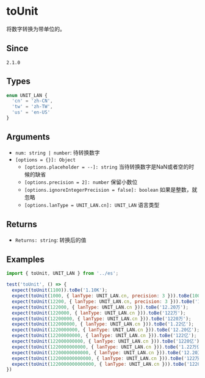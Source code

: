 # toUnit

将数字转换为带单位的。

## Since

`2.1.0`

## Types

```ts
enum UNIT_LAN {
  'cn' = 'zh-CN',
  'tw' = 'zh-TW',
  'us' = 'en-US'
}
```

## Arguments

- `num: string | number`: 待转换数字
- `[options = {}]: Object`
  - `[options.placeholder = --]: string` 当待转换数字是NaN或者空的时候的缺省
  - `[options.precision = 2]: number` 保留小数位
  - `[options.ignoreIntegerPrecision = false]: boolean` 如果是整数，就忽略
  - `[options.lanType = UNIT_LAN.cn]: UNIT_LAN` 语言类型

## Returns

- `Returns: string`: 转换后的值

## Examples

```js
import { toUnit, UNIT_LAN } from '../es';

test('toUnit', () => {
  expect(toUnit(1100)).toBe('1.10K');
  expect(toUnit(1000, { lanType: UNIT_LAN.cn, precision: 3 })).toBe(1000);
  expect(toUnit(12200, { lanType: UNIT_LAN.cn, precision: 3 })).toBe('1.220万');
  expect(toUnit(122000, { lanType: UNIT_LAN.cn })).toBe('12.20万');
  expect(toUnit(1220000, { lanType: UNIT_LAN.cn })).toBe('122万');
  expect(toUnit(12200000, { lanType: UNIT_LAN.cn })).toBe('1220万');
  expect(toUnit(122000000, { lanType: UNIT_LAN.cn })).toBe('1.22亿');
  expect(toUnit(1220000000, { lanType: UNIT_LAN.cn })).toBe('12.20亿');
  expect(toUnit(12200000000, { lanType: UNIT_LAN.cn })).toBe('122亿');
  expect(toUnit(122000000000, { lanType: UNIT_LAN.cn })).toBe('1220亿');
  expect(toUnit(1220000000000, { lanType: UNIT_LAN.cn })).toBe('1.22万亿');
  expect(toUnit(12200000000000, { lanType: UNIT_LAN.cn })).toBe('12.20万亿');
  expect(toUnit(122000000000000, { lanType: UNIT_LAN.cn })).toBe('122万亿');
  expect(toUnit(1220000000000000, { lanType: UNIT_LAN.cn })).toBe('1220万亿');
})
```
